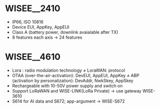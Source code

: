 # WISEE__2410

- IP66, ISO 10816
- Device EUI, AppKey, AppEUI
- Class A (battery power, downlink avaialable after TX)
- 8 features each axis -> 24 features



# WISEE__4610
- Lora : radio modulation technology  ≠ LoraWAN: protocol
- OTAA (over-the-air-activation): DevEUI, AppEUI, AppKey  ≠ ABP (activation by personalization): DevAddr, NwkSkey, AppSkey
- Rechargeable with 10-50V power supply and switch on
- Support LoRaWAN and WISE-LINK(LoRa Private) -> use gateway WISE-3610
- S614 for AI data and S672; app-argument -> WISE-S672
